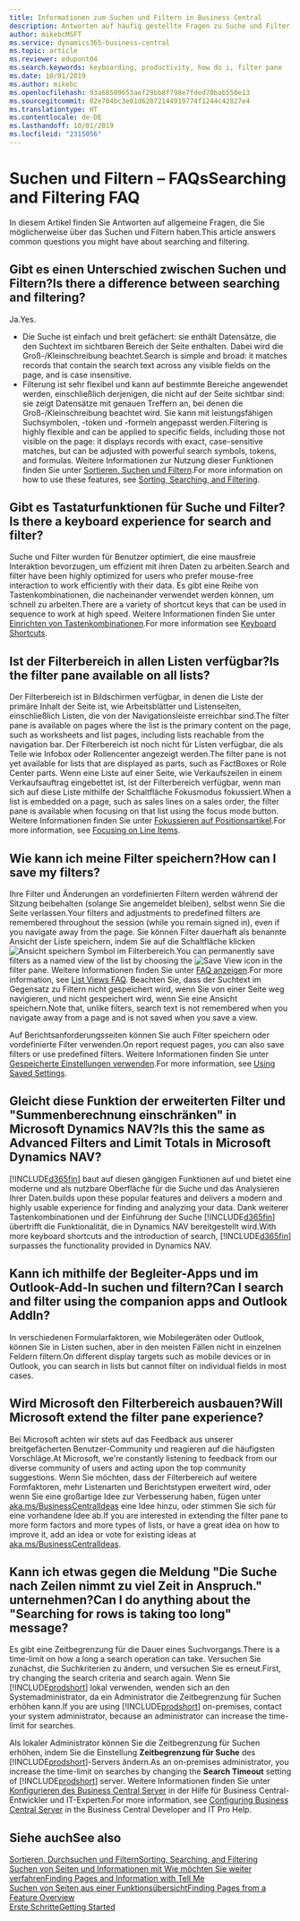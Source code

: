 ```yaml
---
title: Informationen zum Suchen und Filtern in Business Central
description: Antworten auf häufig gestellte Fragen zu Suche und Filter.
author: mikebcMSFT
ms.service: dynamics365-business-central
ms.topic: article
ms.reviewer: edupont04
ms.search.keywords: keyboarding, productivity, how do i, filter pane
ms.date: 10/01/2019
ms.author: mikebc
ms.openlocfilehash: 93a68509653aef29bb8f798e7fded70bab550e13
ms.sourcegitcommit: 02e704bc3e01d62072144919774f1244c42827e4
ms.translationtype: HT
ms.contentlocale: de-DE
ms.lasthandoff: 10/01/2019
ms.locfileid: "2315056"
---
```

# <a name="searching-and-filtering-faq"></a><span data-ttu-id="2d890-103">Suchen und Filtern – FAQs</span><span class="sxs-lookup"><span data-stu-id="2d890-103">Searching and Filtering FAQ</span></span>
<span data-ttu-id="2d890-104">In diesem Artikel finden Sie Antworten auf allgemeine Fragen, die Sie möglicherweise über das Suchen und Filtern haben.</span><span class="sxs-lookup"><span data-stu-id="2d890-104">This article answers common questions you might have about searching and filtering.</span></span>

## <a name="is-there-a-difference-between-searching-and-filtering"></a><span data-ttu-id="2d890-105">Gibt es einen Unterschied zwischen Suchen und Filtern?</span><span class="sxs-lookup"><span data-stu-id="2d890-105">Is there a difference between searching and filtering?</span></span>
<span data-ttu-id="2d890-106">Ja.</span><span class="sxs-lookup"><span data-stu-id="2d890-106">Yes.</span></span>
- <span data-ttu-id="2d890-107">Die Suche ist einfach und breit gefächert: sie enthält Datensätze, die den Suchtext im sichtbaren Bereich der Seite enthalten. Dabei wird die Groß-/Kleinschreibung beachtet.</span><span class="sxs-lookup"><span data-stu-id="2d890-107">Search is simple and broad: it matches records that contain the search text across any visible fields on the page, and is case insensitive.</span></span>
- <span data-ttu-id="2d890-108">Filterung ist sehr flexibel und kann auf bestimmte Bereiche angewendet werden, einschließlich derjenigen, die nicht auf der Seite sichtbar sind: sie zeigt Datensätze mit genauen Treffern an, bei denen die Groß-/Kleinschreibung beachtet wird. Sie kann mit leistungsfähigen Suchsymbolen, -token und -formeln angepasst werden.</span><span class="sxs-lookup"><span data-stu-id="2d890-108">Filtering is highly flexible and can be applied to specific fields, including those not visible on the page: it displays records with exact, case-sensitive matches, but can be adjusted with powerful search symbols, tokens, and formulas.</span></span> <span data-ttu-id="2d890-109">Weitere Informationen zur Nutzung dieser Funktionen finden Sie unter [Sortieren, Suchen und Filtern](ui-enter-criteria-filters.md).</span><span class="sxs-lookup"><span data-stu-id="2d890-109">For more information on how to use these features, see [Sorting, Searching, and Filtering](ui-enter-criteria-filters.md).</span></span>

## <a name="is-there-a-keyboard-experience-for-search-and-filter"></a><span data-ttu-id="2d890-110">Gibt es Tastaturfunktionen für Suche und Filter?</span><span class="sxs-lookup"><span data-stu-id="2d890-110">Is there a keyboard experience for search and filter?</span></span>
<span data-ttu-id="2d890-111">Suche und Filter wurden für Benutzer optimiert, die eine mausfreie Interaktion bevorzugen, um effizient mit ihren Daten zu arbeiten.</span><span class="sxs-lookup"><span data-stu-id="2d890-111">Search and filter have been highly optimized for users who prefer mouse-free interaction to work efficiently with their data.</span></span> <span data-ttu-id="2d890-112">Es gibt eine Reihe von Tastenkombinationen, die nacheinander verwendet werden können, um schnell zu arbeiten.</span><span class="sxs-lookup"><span data-stu-id="2d890-112">There are a variety of shortcut keys that can be used in sequence to work at high speed.</span></span> <span data-ttu-id="2d890-113">Weitere Informationen finden Sie unter [Einrichten von Tastenkombinationen](keyboard-shortcuts.md#KeyboardFilter).</span><span class="sxs-lookup"><span data-stu-id="2d890-113">For more information see [Keyboard Shortcuts](keyboard-shortcuts.md#KeyboardFilter).</span></span>

## <a name="is-the-filter-pane-available-on-all-lists"></a><span data-ttu-id="2d890-114">Ist der Filterbereich in allen Listen verfügbar?</span><span class="sxs-lookup"><span data-stu-id="2d890-114">Is the filter pane available on all lists?</span></span>
<span data-ttu-id="2d890-115">Der Filterbereich ist in Bildschirmen verfügbar, in denen die Liste der primäre Inhalt der Seite ist, wie Arbeitsblätter und Listenseiten, einschließlich Listen, die von der Navigationsleiste erreichbar sind.</span><span class="sxs-lookup"><span data-stu-id="2d890-115">The filter pane is available on pages where the list is the primary content on the page, such as worksheets and list pages, including lists reachable from the navigation bar.</span></span> <span data-ttu-id="2d890-116">Der Filterbereich ist noch nicht für Listen verfügbar, die als Teile wie Infobox oder Rollencenter angezeigt werden.</span><span class="sxs-lookup"><span data-stu-id="2d890-116">The filter pane is not yet available for lists that are displayed as parts, such as FactBoxes or Role Center parts.</span></span> <span data-ttu-id="2d890-117">Wenn eine Liste auf einer Seite, wie Verkaufszeilen in einem Verkaufsauftrag eingebettet ist, ist der Filterbereich verfügbar, wenn man sich auf diese Liste mithilfe der Schaltfläche Fokusmodus fokussiert.</span><span class="sxs-lookup"><span data-stu-id="2d890-117">When a list is embedded on a page, such as sales lines on a sales order, the filter pane is available when focusing on that list using the focus mode button.</span></span> <span data-ttu-id="2d890-118">Weitere Informationen finden Sie unter [Fokussieren auf Positionsartikel](ui-enter-data.md#Focus).</span><span class="sxs-lookup"><span data-stu-id="2d890-118">For more information, see [Focusing on Line Items](ui-enter-data.md#Focus).</span></span>

## <a name="how-can-i-save-my-filters"></a><span data-ttu-id="2d890-119">Wie kann ich meine Filter speichern?</span><span class="sxs-lookup"><span data-stu-id="2d890-119">How can I save my filters?</span></span>
<span data-ttu-id="2d890-120">Ihre Filter und Änderungen an vordefinierten Filtern werden während der Sitzung beibehalten (solange Sie angemeldet bleiben), selbst wenn Sie die Seite verlassen.</span><span class="sxs-lookup"><span data-stu-id="2d890-120">Your filters and adjustments to predefined filters are remembered throughout the session (while you remain signed in), even if you navigate away from the page.</span></span> <span data-ttu-id="2d890-121">Sie können Filter dauerhaft als benannte Ansicht der Liste speichern, indem Sie auf die Schaltfläche klicken ![Ansicht speichern](media/save_view_icon.png "Ansicht speichern") Symbol im Filterbereich.</span><span class="sxs-lookup"><span data-stu-id="2d890-121">You can permanently save filters as a named view of the list by choosing the ![Save View](media/save_view_icon.png "Save View") icon in the filter pane.</span></span> <span data-ttu-id="2d890-122">Weitere Informationen finden Sie unter [FAQ anzeigen](ui-views-faq.md).</span><span class="sxs-lookup"><span data-stu-id="2d890-122">For more information, see [List Views FAQ](ui-views-faq.md).</span></span> <span data-ttu-id="2d890-123">Beachten Sie, dass der Suchtext im Gegensatz zu Filtern nicht gespeichert wird, wenn Sie von einer Seite weg navigieren, und nicht gespeichert wird, wenn Sie eine Ansicht speichern.</span><span class="sxs-lookup"><span data-stu-id="2d890-123">Note that, unlike filters, search text is not remembered when you navigate away from a page and is not saved when you save a view.</span></span>

<span data-ttu-id="2d890-124">Auf Berichtsanforderungsseiten können Sie auch Filter speichern oder vordefinierte Filter verwenden.</span><span class="sxs-lookup"><span data-stu-id="2d890-124">On report request pages, you can also save filters or use predefined filters.</span></span> <span data-ttu-id="2d890-125">Weitere Informationen finden Sie unter [Gespeicherte Einstellungen verwenden](ui-work-report.md#SavedSettings).</span><span class="sxs-lookup"><span data-stu-id="2d890-125">For more information, see [Using Saved Settings](ui-work-report.md#SavedSettings).</span></span>

## <a name="is-this-the-same-as-advanced-filters-and-limit-totals-in-microsoft-dynamics-nav"></a><span data-ttu-id="2d890-126">Gleicht diese Funktion der erweiterten Filter und "Summenberechnung einschränken" in Microsoft Dynamics NAV?</span><span class="sxs-lookup"><span data-stu-id="2d890-126">Is this the same as Advanced Filters and Limit Totals in Microsoft Dynamics NAV?</span></span>
[!INCLUDE[d365fin](includes/d365fin_md.md)] <span data-ttu-id="2d890-127">baut auf diesen gängigen Funktionen auf und bietet eine moderne und als nutzbare Oberfläche für die Suche und das Analysieren Ihrer Daten.</span><span class="sxs-lookup"><span data-stu-id="2d890-127">builds upon these popular features and delivers a modern and highly usable experience for finding and analyzing your data.</span></span> <span data-ttu-id="2d890-128">Dank weiterer Tastenkombinationen und der Einführung der Suche [!INCLUDE[d365fin](includes/d365fin_md.md)] übertrifft die Funktionalität, die in Dynamics NAV bereitgestellt wird.</span><span class="sxs-lookup"><span data-stu-id="2d890-128">With more keyboard shortcuts and the introduction of search, [!INCLUDE[d365fin](includes/d365fin_md.md)] surpasses the functionality provided in Dynamics NAV.</span></span>  

## <a name="can-i-search-and-filter-using-the-companion-apps-and-outlook-addin"></a><span data-ttu-id="2d890-129">Kann ich mithilfe der Begleiter-Apps und im Outlook-Add-In suchen und filtern?</span><span class="sxs-lookup"><span data-stu-id="2d890-129">Can I search and filter using the companion apps and Outlook AddIn?</span></span>
<span data-ttu-id="2d890-130">In verschiedenen Formularfaktoren, wie Mobilegeräten oder Outlook, können Sie in Listen suchen, aber in den meisten Fällen nicht in einzelnen Feldern filtern.</span><span class="sxs-lookup"><span data-stu-id="2d890-130">On different display targets such as mobile devices or in Outlook, you can search in lists but cannot filter on individual fields in most cases.</span></span>

## <a name="will-microsoft-extend-the-filter-pane-experience"></a><span data-ttu-id="2d890-131">Wird Microsoft den Filterbereich ausbauen?</span><span class="sxs-lookup"><span data-stu-id="2d890-131">Will Microsoft extend the filter pane experience?</span></span>
<span data-ttu-id="2d890-132">Bei Microsoft achten wir stets auf das Feedback aus unserer breitgefächerten Benutzer-Community und reagieren auf die häufigsten Vorschläge.</span><span class="sxs-lookup"><span data-stu-id="2d890-132">At Microsoft, we're constantly listening to feedback from our diverse community of users and acting upon the top community suggestions.</span></span> <span data-ttu-id="2d890-133">Wenn Sie möchten, dass der Filterbereich auf weitere Formfaktoren, mehr Listenarten und Berichtstypen erweitert wird, oder wenn Sie eine großartige Idee zur Verbesserung haben, fügen unter [aka.ms/BusinessCentralIdeas](https://aka.ms/businesscentralideas) eine Idee hinzu, oder stimmen Sie sich für eine vorhandene Idee ab.</span><span class="sxs-lookup"><span data-stu-id="2d890-133">If you are interested in extending the filter pane to more form factors and more types of lists, or have a great idea on how to improve it, add an idea or vote for existing ideas at [aka.ms/BusinessCentralIdeas](https://aka.ms/businesscentralideas).</span></span>

## <a name="can-i-do-anything-about-the-searching-for-rows-is-taking-too-long-message"></a><span data-ttu-id="2d890-134">Kann ich etwas gegen die Meldung "Die Suche nach Zeilen nimmt zu viel Zeit in Anspruch." unternehmen?</span><span class="sxs-lookup"><span data-stu-id="2d890-134">Can I do anything about the "Searching for rows is taking too long" message?</span></span>

<span data-ttu-id="2d890-135">Es gibt eine Zeitbegrenzung für die Dauer eines Suchvorgangs.</span><span class="sxs-lookup"><span data-stu-id="2d890-135">There is a time-limit on how a long a search operation can take.</span></span> <span data-ttu-id="2d890-136">Versuchen Sie zunächst, die Suchkriterien zu ändern, und versuchen Sie es erneut.</span><span class="sxs-lookup"><span data-stu-id="2d890-136">First, try changing the search criteria and search again.</span></span> <span data-ttu-id="2d890-137">Wenn Sie [!INCLUDE[prodshort](includes/prodshort.md)] lokal verwenden, wenden sich an den Systemadministrator, da ein Administrator die Zeitbegrenzung für Suchen erhöhen kann.</span><span class="sxs-lookup"><span data-stu-id="2d890-137">If you are using [!INCLUDE[prodshort](includes/prodshort.md)] on-premises, contact your system administrator, because an administrator can increase the time-limit for searches.</span></span>

<span data-ttu-id="2d890-138">Als lokaler Administrator können Sie die Zeitbegrenzung für Suchen erhöhen, indem Sie die Einstellung **Zeitbegrenzung für Suche** des [!INCLUDE[prodshort](includes/prodshort.md)]-Servers ändern.</span><span class="sxs-lookup"><span data-stu-id="2d890-138">As an on-premises administrator, you increase the time-limit on searches by changing the **Search Timeout** setting of [!INCLUDE[prodshort](includes/prodshort.md)] server.</span></span> <span data-ttu-id="2d890-139">Weitere Informationen finden Sie unter [Konfigurieren des Business Central Server](https://docs.microsoft.com/en-us/dynamics365/business-central/dev-itpro/administration/configure-server-instance?#Database) in der Hilfe für Business Central-Entwickler und IT-Experten.</span><span class="sxs-lookup"><span data-stu-id="2d890-139">For more information, see [Configuring Business Central Server](https://docs.microsoft.com/en-us/dynamics365/business-central/dev-itpro/administration/configure-server-instance?#Database) in the Business Central Developer and IT Pro Help.</span></span>

## <a name="see-also"></a><span data-ttu-id="2d890-140">Siehe auch</span><span class="sxs-lookup"><span data-stu-id="2d890-140">See also</span></span>
[<span data-ttu-id="2d890-141">Sortieren, Durchsuchen und Filtern</span><span class="sxs-lookup"><span data-stu-id="2d890-141">Sorting, Searching, and Filtering</span></span>](ui-enter-criteria-filters.md)  
[<span data-ttu-id="2d890-142">Suchen von Seiten und Informationen mit Wie möchten Sie weiter verfahren</span><span class="sxs-lookup"><span data-stu-id="2d890-142">Finding Pages and Information with Tell Me</span></span>](ui-search.md)  
[<span data-ttu-id="2d890-143">Suchen von Seiten aus einer Funktionsübersicht</span><span class="sxs-lookup"><span data-stu-id="2d890-143">Finding Pages from a Feature Overview</span></span>](ui-role-explorer.md)  
[<span data-ttu-id="2d890-144">Erste Schritte</span><span class="sxs-lookup"><span data-stu-id="2d890-144">Getting Started</span></span>](product-get-started.md)  
